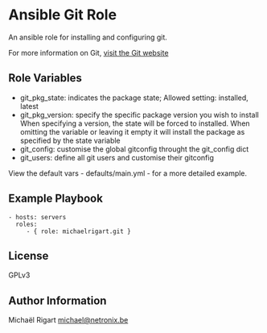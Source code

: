 Ansible Git Role
================

An ansible role for installing and configuring git.

For more information on Git, [visit the Git website](http://git-scm.com/)

Role Variables
--------------

- git_pkg_state: indicates the package state; Allowed setting: installed, latest
- git_pkg_version: specify the specific package version you wish to install
When specifying a version, the state will be forced to installed. When omitting the variable or leaving it empty
it will install the package as specified by the state variable
- git_config: customise the global gitconfig throught the git_config dict
- git_users: define all git users and customise their gitconfig

View the default vars - defaults/main.yml - for a more detailed example.

Example Playbook
-------------------------

    - hosts: servers
      roles:
         - { role: michaelrigart.git }

License
-------

GPLv3

Author Information
------------------

Michaël Rigart <michael@netronix.be>